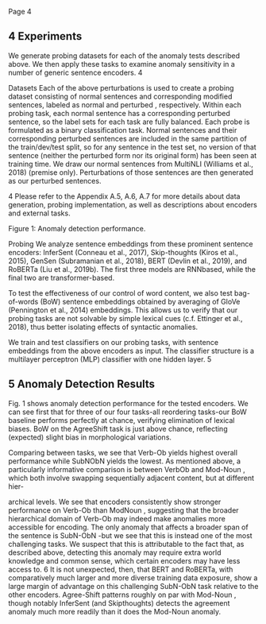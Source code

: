 Page 4

## 4 Experiments

We generate probing datasets for each of the anomaly tests described above. We then apply these tasks to examine anomaly sensitivity in a number of generic sentence encoders. 4

Datasets Each of the above perturbations is used to create a probing dataset consisting of normal sentences and corresponding modified sentences, labeled as normal and perturbed , respectively. Within each probing task, each normal sentence has a corresponding perturbed sentence, so the label sets for each task are fully balanced. Each probe is formulated as a binary classification task. Normal sentences and their corresponding perturbed sentences are included in the same partition of the train/dev/test split, so for any sentence in the test set, no version of that sentence (neither the perturbed form nor its original form) has been seen at training time. We draw our normal sentences from MultiNLI (Williams et al., 2018) (premise only). Perturbations of those sentences are then generated as our perturbed sentences.

4 Please refer to the Appendix A.5, A.6, A.7 for more details about data generation, probing implementation, as well as descriptions about encoders and external tasks.

Figure 1: Anomaly detection performance.

<!-- image -->

Probing We analyze sentence embeddings from these prominent sentence encoders: InferSent (Conneau et al., 2017), Skip-thoughts (Kiros et al., 2015), GenSen (Subramanian et al., 2018), BERT (Devlin et al., 2019), and RoBERTa (Liu et al., 2019b). The first three models are RNNbased, while the final two are transformer-based.

To test the effectiveness of our control of word content, we also test bag-of-words (BoW) sentence embeddings obtained by averaging of GloVe (Pennington et al., 2014) embeddings. This allows us to verify that our probing tasks are not solvable by simple lexical cues (c.f. Ettinger et al., 2018), thus better isolating effects of syntactic anomalies.

We train and test classifiers on our probing tasks, with sentence embeddings from the above encoders as input. The classifier structure is a multilayer perceptron (MLP) classifier with one hidden layer. 5

## 5 Anomaly Detection Results

Fig. 1 shows anomaly detection performance for the tested encoders. We can see first that for three of our four tasks-all reordering tasks-our BoW baseline performs perfectly at chance, verifying elimination of lexical biases. BoW on the AgreeShift task is just above chance, reflecting (expected) slight bias in morphological variations.

Comparing between tasks, we see that Verb-Ob yields highest overall performance while SubNObN yields the lowest. As mentioned above, a particularly informative comparison is between VerbOb and Mod-Noun , which both involve swapping sequentially adjacent content, but at different hier-

archical levels. We see that encoders consistently show stronger performance on Verb-Ob than ModNoun , suggesting that the broader hierarchical domain of Verb-Ob may indeed make anomalies more accessible for encoding. The only anomaly that affects a broader span of the sentence is SubN-ObN -but we see that this is instead one of the most challenging tasks. We suspect that this is attributable to the fact that, as described above, detecting this anomaly may require extra world knowledge and common sense, which certain encoders may have less access to. 6 It is not unexpected, then, that BERT and RoBERTa, with comparatively much larger and more diverse training data exposure, show a large margin of advantage on this challenging SubN-ObN task relative to the other encoders. Agree-Shift patterns roughly on par with Mod-Noun , though notably InferSent (and Skipthoughts) detects the agreement anomaly much more readily than it does the Mod-Noun anomaly.